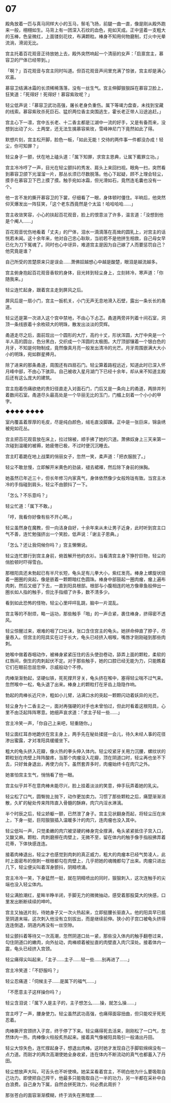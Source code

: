 # 07

殿角放着一匹与真马同样大小的玉马，鬃毛飞扬，前腿一曲一直，像是刚从殿外跑来一般，栩栩如生。马背上有一团深入石纹的血色，宛如天成。正中竖着一支粗大的玉棒，色呈微红，上面镂刻花纹，布满颗粒。棒身不知用何物磨制，灯火中光晕流淌，滑润无比。

宫主托着百花观音正待放她上去，殿外突然响起一个清丽的女声：「启禀宫主，慕容卫的尸体已经带到。」

「啊？」百花观音与宫主同时叫道。但百花观音声间里充满了惊骇，宫主却是满心欢喜。

慕容卫结满冰霜的长须稀稀落落，没有一丝生气。宫主伸脚狠狠踩在慕容卫脸上，狂笑道：「死得好！死得好！慕容紫玫呢？」

轻尘低声说：「慕容卫武功高强，屠长老身负重伤。属下等竭力盘查，未找到宝藏的线索。慕容紫玫杀死巨石、猛炽两位香主突围逃生，霍长老正带人沿途追赶。」

宫主心下一凛，宫中五长老、十二香主都是江湖中一流的好手，又是有备而来，没想到出动了火、土两堂，还无法生擒慕容紫玫，雪峰神尼门下竟然如此了得。

默想片刻，宫主松开脚，脸色一板，「如此无能！交待的两件事一件都没办成！轻尘，你可知罪？」

轻尘身子一颤，伏在地上磕头道：「属下知罪，求宫主恩典，让属下戴罪立功。」

宫主冷冷哼了一声，目光在轻尘颤抖的秀发、肩头上来回扫视。眼角一扫，突然看到慕容卫颌下光溜溜一片，那丛长须已尽数脱落。他心下起疑，顾不上理会轻尘，摸手在慕容卫下巴上摸了摸。触手宛如冰霜，但光滑如石，竟然连毛囊也没有一个。

他一言不发的撕开慕容卫的下裳，仔细看了一眼，身体顿时僵住。半晌后，他突然仰天爆发出一阵狂笑，「这个老东西竟然是个太监！哈哈哈哈……」

宫主收敛笑容，小心的扶起百花观音，脸上的恨意淡了许多，温言道：「没想到他是个阉人……」

百花观音忧伤地看着「丈夫」的尸体，泪水一滴滴落在高耸的圆乳上，对宫主的话恍若未闻。这十余年来，他对自己忠心耿耿，当初若不是他拼生相救，自己母女早已化为刀下冤魂了。同时也心中讶异，难道宫主是因为自己嫁了人而要惩罚自己？他究竟是谁？

自己所受的苦楚原来只是误会……萧佛奴越想心中越是酸楚，眼泪是越流越多。

宫主俯身抱起百花观音香软的身体，目光转到轻尘身上，立刻转冷，寒声道：「你随我来。」

轻尘连忙起身，跟着宫主走到屏风之后。

屏风后是一扇小门，宫主一扳机关，小门无声无息地滑入石壁，露出一条长长的甬道。

轻尘还是第一次进入这个宫中禁地，不由心下忐忑。甬道两旁并列着十间石室，洞顶一条线嵌着十余枚硕大的明珠，散发出淡淡的荧辉。

甬道走尽之后，面前现出一个圆形的大厅，高约十丈，形状浑圆，大厅中央是一个半人高的圆台，色分黑白，交织成一个浑圆的太极图。大厅顶部镶着一个银白色的月牙，不知是何物制成，竟然像真月亮一般发出清冷的光芒。月牙周围嵌满大大小小的明珠，宛如群星捧月。

除了进来的那条甬道，周围还有四扇石门。轻尘算着路程远近，知道此时已深入怀月峰中部，不由心下骇异。自己被收入星月湖门下已经十余年，却从来不知道主殿后还有这么庞大的建筑。

宫主抱着伤痛欲绝的贵妇径直走入对面石门，门后又是一条向上的甬道，两排并列着数间石室。甬道尽头最高处是一个华丽无比的玉门，门楣上刻着一个小小的甲字。

◆◆◆◆ ◆◆◆◆

室内覆盖着厚厚的毛皮，尽是纯白颜色，绒毛直没脚踝。正中是一张巨床，锦衾绣被宛如花丛。

宫主把百花观音放在床上，拉过锦被，顺手拂了她的穴道。萧佛奴身上三天来第一次碰到温暖的被褥，她疲倦已极，不过时便沉沉睡去。

宫主盯着跪在地上战栗的俏丽女子，忽然一笑，柔声道：「把衣服脱了。」

轻尘不敢怠慢，立即解开米黄色的劲装，褪去裙褌，然后除下身前的抹胸。

她虽然已年近三十，但长年修习内家真气，身体依然像少女般玲珑有致。当宫主冰冷的手指碰到肩头，轻尘不由颤抖了一下。

「怎么？不乐意吗？」

轻尘忙道：「属下不敢。」

「哼，我看你好像有些不开心啊。」

轻尘虽然身在魔教，但一向洁身自好，十余年来从未让男子近身，此时听到宫主口气不善，连忙勉强挤出一个笑脸，低声说：「谢主子恩典。」

「怎么？还让我伺候你吗？」宫主懒懒说。

轻尘连忙膝行到宫主身前，俯首解开他的衣衫。当看清宫主身下狰狞巨物，轻尘的俏脸顿时吓得雪白。

那根阳具还未勃起已有半尺长短，龟头足有儿拳大小，紫红发亮。棒身上螺旋状绕着一圈圈的突起，像是嵌着一颗颗暗红色圆珠。棒身中部鼓起一圈肉瘤，瘤上遍布肉刺，然后又细了下去，一直到阳具根部。根部与小腹相连的地方像章鱼般伸出一圈长如人指的触手，但比手指细了许多，数不清多少。

看到如此恐怖的怪物，轻尘心里呯呯乱跳，脑中一片混乱。

宫主等的不耐烦，略一运功，那些触手「啪」的一声合紧，裹住棒身，挤得密不透风。

轻尘惊醒过来，艰难的咽了口吐沫，张口含住宫主的龟头。她拼命伸直了脖子，尽量吞入。但宫主的阳具实在过于长大，龟头已经挤入咽喉，嘴唇才刚刚碰到那些肉刺。

她喉中做着吞咽动作，被棒身紧紧压住的舌头使劲卷动，舔弄上面的颗粒，柔软的红唇间，倒生的肉刺起伏不定。对于那些触手，她的口腔已经无能为力，只能瞧着它们在眼前忽屈忽伸，示威般动个不停。

肉棒渐渐勃起，坚硬似铁，死死撑开牙关，龟头挤在喉中，塞得轻尘喘不过气来。忽然喉中一松，龟头退了出来。棒身上的颗粒打在牙齿上隐隐作响。

勃起的肉棒长近尺许，粗如小儿臂，沾满口水的突起一颗颗闪动着妖异的光芒。

轻尘身为十二香主之一，面对再强硬的对手也未曾怕过，但此时看着这根阳具，心里不由泛起阵阵寒意。她细声哀求道：「求主子轻一些……」

宫主冷笑一声，「你自己上来吧，轻重随你。」

轻尘面红耳赤地跪伏在宫主身上，两手先在秘处揉搓一会儿，待久未经人事的花径渗出蜜露，才对准阳具缓缓坐下。

粗大的龟头挤入花瓣，像火热的拳头伸入体内。轻尘咬紧牙关用力沉腰，螺纹状的颗粒划在肉壁上阵阵酸疼，当那个肉瘤没入花瓣，顶在阴道口时，轻尘再也坐不下去，只好耸身退出，再使力向下。虽然套弄多时，肉瘤始终卡在肉穴之外。

她害怕宫主生气，悄悄看了他一眼。

宫主似乎并不在意肉棒未能尽兴，脸上挂着淡淡的笑意，伸手玩弄着她的乳尖。

轻尘松了口气，圆臀抛上抛下，动作更加卖力。习惯了那些颗粒之后，痛楚渐渐消散，久旷的秘处传来阵阵直入骨髓的酥麻，肉穴内淫水淋漓。

半个时辰之后，轻尘娇躯一颤，已然泄了身子。宫主见状翻身而起，将轻尘压在床上，下身一挺，巨阳狠狠插入温暖多汁的肉穴，连肉瘤也没入其中。

轻尘低叫一声，只觉柔嫩的肉穴被坚硬的棒身完全撑满，龟头紧紧抵住子宫入口，又酸又麻。颗粒、肉刺磨擦在肉壁上，无微不至，留在体内的触手像手指般拂弄着花蒂，下体快感连连。

接着肉棒退出，轻尘才也感觉到肉刺的真正威力，粗大的肉瘤本已经气势凌人，此时上面密布的倒刺一根根都勾在肉壁上，几乎把她的魂魄都勾了出来。肉瘤只进出几下，轻尘便尖叫着浑身颤抖，阴精喷涌。

宫主冷冷一笑，下身猛然一挺，就在阴精喷出的同时，狠狠刺入，这次连触手的尖端也没入轻尘体内。

轻尘满脸潮红，星眸半睁半闭，手脚无力的微微抽动，感受着那股莫大的快感，口里发出断断续续的呻吟。

宫主又抽送片刻，待她身子又一次火热起来，立即挺腰长驱直入。他的阳具早已抵至阴道末端，这次刺入他没有立刻拔出，而是继续前伸。狭小的子宫口被龟头挤得连连倒退，阴道内再没有一丝空隙。

轻尘颤抖着等待又一次高潮，忽然阴道口处一紧，那些没入体内的触手翻卷过来，勾住阴道口的嫩肉，向外扯动，肉棒顺着被扯直的肉壁直入肉穴深处。接着体内一震，龟头已经挤入宫颈。

轻尘痛得尖叫起来，「主子……主子……轻一些……别再进了……」

宫主冷笑道：「不舒服吗？」

轻尘忍痛道：「伺候主子……是属下的福气……」

「不愿意主子这样操你吗？」

轻尘含泪说：「属下人是主子的，主子想怎么……操，就怎么操……」

宫主哼了一声，腰身使力。轻尘虽然武功高强，也痛得面容扭曲，但只能咬牙死死忍着。

肉棒撕开宫颈挤入子宫，终于停了下来。轻尘痛得死去活来，刚刚松了一口气，忽然体内一热，肉棒像火柱般炙热起来。接着真气像被阳具吸引一般涌出丹田。

轻尘大惊失色，连忙撑起身子，想退出肉棒。这时她才发现自己手脚软绵绵没有一点力道。而刚才的两次高潮使她全身收紧，连在体内不断流动的真气也都蓄入了丹田。

轻尘想放声大叫，可舌头也不听使唤。她呆呆看着宫主，不明白他为什么要吸取自己功力。即使把自己搾干，他最多只能吸取自己一半的功力，另一半都在采补中白白浪费。自己身为下属，自然会拼死效力，何必费此周折？

那张苍白的面容渐渐模糊，终于消失在黑暗里……

